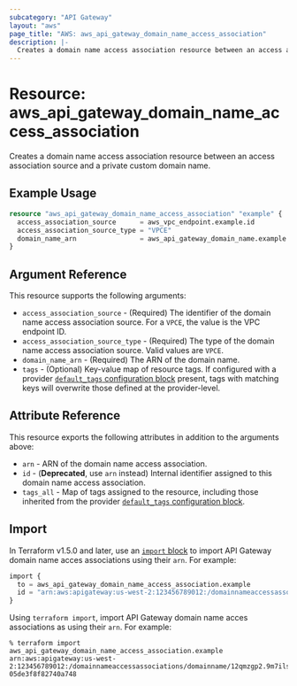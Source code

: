 ```yaml
---
subcategory: "API Gateway"
layout: "aws"
page_title: "AWS: aws_api_gateway_domain_name_access_association"
description: |-
  Creates a domain name access association resource between an access association source and a private custom domain name.
---
```


# Resource: aws_api_gateway_domain_name_access_association

Creates a domain name access association resource between an access association source and a private custom domain name.

## Example Usage

```terraform
resource "aws_api_gateway_domain_name_access_association" "example" {
  access_association_source      = aws_vpc_endpoint.example.id
  access_association_source_type = "VPCE"
  domain_name_arn                = aws_api_gateway_domain_name.example.arn
}
```

## Argument Reference

This resource supports the following arguments:

* `access_association_source` - (Required) The identifier of the domain name access association source. For a `VPCE`, the value is the VPC endpoint ID.
* `access_association_source_type` - (Required) The type of the domain name access association source. Valid values are `VPCE`.
* `domain_name_arn` - (Required) The ARN of the domain name.
* `tags` - (Optional) Key-value map of resource tags. If configured with a provider [`default_tags` configuration block](https://registry.terraform.io/providers/hashicorp/aws/latest/docs#default_tags-configuration-block) present, tags with matching keys will overwrite those defined at the provider-level.

## Attribute Reference

This resource exports the following attributes in addition to the arguments above:

* `arn` - ARN of the domain name access association.
* `id` - (**Deprecated**, use `arn` instead) Internal identifier assigned to this domain name access association.
* `tags_all` - Map of tags assigned to the resource, including those inherited from the provider [`default_tags` configuration block](https://registry.terraform.io/providers/hashicorp/aws/latest/docs#default_tags-configuration-block).

## Import

In Terraform v1.5.0 and later, use an [`import` block](https://developer.hashicorp.com/terraform/language/import) to import API Gateway domain name acces associations using their `arn`. For example:

```terraform
import {
  to = aws_api_gateway_domain_name_access_association.example
  id = "arn:aws:apigateway:us-west-2:123456789012:/domainnameaccessassociations/domainname/12qmzgp2.9m7ilski.test+hykg7a12e7/vpcesource/vpce-05de3f8f82740a748"
}
```

Using `terraform import`, import API Gateway domain name acces associations as using their `arn`. For example:

```console
% terraform import aws_api_gateway_domain_name_access_association.example arn:aws:apigateway:us-west-2:123456789012:/domainnameaccessassociations/domainname/12qmzgp2.9m7ilski.test+hykg7a12e7/vpcesource/vpce-05de3f8f82740a748
```
